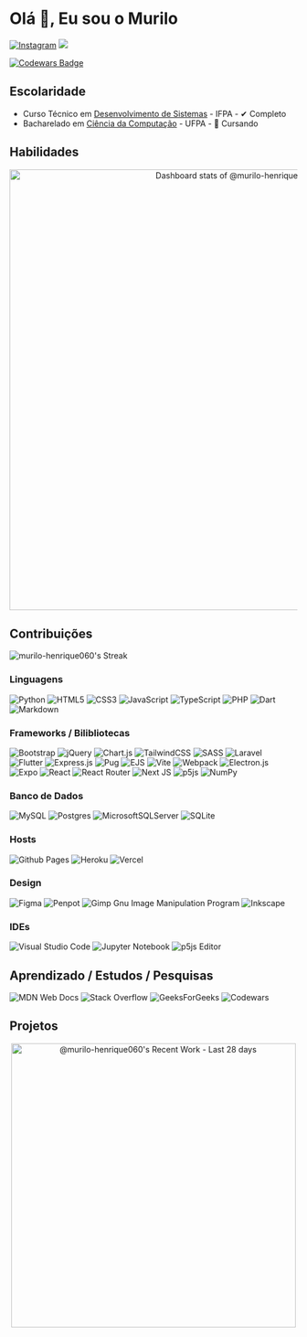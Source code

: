 # Olá 👋, Eu sou o Murilo
<!--Redes sociais--->
<a target="_blank" href="https://www.instagram.com/murilo.conde.9/"><img alt="Instagram" src="https://img.shields.io/badge/murilo.conde.9-%23FF0069?style=for-the-badge&logo=Instagram" /></a>
<img src="http://estruyf-github.azurewebsites.net/api/VisitorHit?user=murilo-henrique060&repo=murilo-henrique060&countColorcountColor&countColor=%237B1E7B"/>

[![Codewars Badge](https://www.codewars.com/users/murilo-henrique060/badges/large)](https://www.codewars.com/users/murilo-henrique060)

## Escolaridade
* Curso Técnico em [Desenvolvimento de Sistemas](https://sigaa.ifpa.edu.br/sigaa/public/curso/portal.jsf?id=825755&lc=pt_BR) - IFPA - ✔ Completo
* Bacharelado em [Ciência da Computação](https://ufpa.br/orgaos/ciencia-da-computacao-bacharelado/) - UFPA - 🔄 Cursando

## Habilidades

<!-- Copy-paste in your Readme.md file -->
<a href="https://next.ossinsight.io/widgets/official/compose-user-dashboard-stats?user_id=77072462" target="_blank" style="display: block" align="center">
  <picture>
    <source media="(prefers-color-scheme: dark)" srcset="https://next.ossinsight.io/widgets/official/compose-user-dashboard-stats/thumbnail.png?user_id=77072462&image_size=auto&color_scheme=dark" width="771" height="auto">
    <img alt="Dashboard stats of @murilo-henrique060" src="https://next.ossinsight.io/widgets/official/compose-user-dashboard-stats/thumbnail.png?user_id=77072462&image_size=auto&color_scheme=light" width="771" height="auto">
  </picture>
</a>
<!-- Made with [OSS Insight](https://ossinsight.io/) -->

## Contribuições

![murilo-henrique060's Streak](https://github-readme-streak-stats.herokuapp.com/?user=murilo-henrique060&theme=dracula&hide_border=true)

### Linguagens

![Python](https://img.shields.io/badge/python-3670A0?style=for-the-badge&logo=python&logoColor=ffdd54)
![HTML5](https://img.shields.io/badge/html5-%23E34F26.svg?style=for-the-badge&logo=html5&logoColor=white)
![CSS3](https://img.shields.io/badge/css3-%231572B6.svg?style=for-the-badge&logo=css3&logoColor=white)
![JavaScript](https://img.shields.io/badge/javascript-%23323330.svg?style=for-the-badge&logo=javascript&logoColor=%23F7DF1E)
![TypeScript](https://img.shields.io/badge/typescript-%23007ACC.svg?style=for-the-badge&logo=typescript&logoColor=white)
![PHP](https://img.shields.io/badge/php-%23777BB4.svg?style=for-the-badge&logo=php&logoColor=white)
![Dart](https://img.shields.io/badge/dart-%230175C2.svg?style=for-the-badge&logo=dart&logoColor=white)
![Markdown](https://img.shields.io/badge/markdown-%23000000.svg?style=for-the-badge&logo=markdown&logoColor=white)

### Frameworks / Bilibliotecas

![Bootstrap](https://img.shields.io/badge/bootstrap-%238511FA.svg?style=for-the-badge&logo=bootstrap&logoColor=white)
![jQuery](https://img.shields.io/badge/jquery-%230769AD.svg?style=for-the-badge&logo=jquery&logoColor=white)
![Chart.js](https://img.shields.io/badge/chart.js-F5788D.svg?style=for-the-badge&logo=chart.js&logoColor=white)
![TailwindCSS](https://img.shields.io/badge/tailwindcss-%2338B2AC.svg?style=for-the-badge&logo=tailwind-css&logoColor=white)
![SASS](https://img.shields.io/badge/SASS-hotpink.svg?style=for-the-badge&logo=SASS&logoColor=white)
![Laravel](https://img.shields.io/badge/laravel-%23FF2D20.svg?style=for-the-badge&logo=laravel&logoColor=white)
![Flutter](https://img.shields.io/badge/Flutter-%2302569B.svg?style=for-the-badge&logo=Flutter&logoColor=white)
![Express.js](https://img.shields.io/badge/express.js-%23404d59.svg?style=for-the-badge&logo=express&logoColor=%2361DAFB)
![Pug](https://img.shields.io/badge/Pug-FFF?style=for-the-badge&logo=pug&logoColor=A86454)
![EJS](https://img.shields.io/badge/ejs-%23B4CA65.svg?style=for-the-badge&logo=ejs&logoColor=black)
![Vite](https://img.shields.io/badge/vite-%23646CFF.svg?style=for-the-badge&logo=vite&logoColor=white)
![Webpack](https://img.shields.io/badge/webpack-%238DD6F9.svg?style=for-the-badge&logo=webpack&logoColor=black)
![Electron.js](https://img.shields.io/badge/Electron-191970?style=for-the-badge&logo=Electron&logoColor=white)
![Expo](https://img.shields.io/badge/expo-1C1E24?style=for-the-badge&logo=expo&logoColor=#D04A37)
![React](https://img.shields.io/badge/react-%2320232a.svg?style=for-the-badge&logo=react&logoColor=%2361DAFB)
![React Router](https://img.shields.io/badge/React_Router-CA4245?style=for-the-badge&logo=react-router&logoColor=white)
![Next JS](https://img.shields.io/badge/Next-black?style=for-the-badge&logo=next.js&logoColor=white)
![p5js](https://img.shields.io/badge/p5.js-ED225D?style=for-the-badge&logo=p5.js&logoColor=FFFFFF)
![NumPy](https://img.shields.io/badge/numpy-%23013243.svg?style=for-the-badge&logo=numpy&logoColor=white)

### Banco de Dados

![MySQL](https://img.shields.io/badge/mysql-4479A1.svg?style=for-the-badge&logo=mysql&logoColor=white)
![Postgres](https://img.shields.io/badge/postgres-%23316192.svg?style=for-the-badge&logo=postgresql&logoColor=white)
![MicrosoftSQLServer](https://img.shields.io/badge/Microsoft%20SQL%20Server-CC2927?style=for-the-badge&logo=microsoft%20sql%20server&logoColor=white)
![SQLite](https://img.shields.io/badge/sqlite-%2307405e.svg?style=for-the-badge&logo=sqlite&logoColor=white)

### Hosts

![Github Pages](https://img.shields.io/badge/github%20pages-121013?style=for-the-badge&logo=github&logoColor=white)
![Heroku](https://img.shields.io/badge/heroku-%23430098.svg?style=for-the-badge&logo=heroku&logoColor=white)
![Vercel](https://img.shields.io/badge/vercel-%23000000.svg?style=for-the-badge&logo=vercel&logoColor=white)

### Design

![Figma](https://img.shields.io/badge/figma-%23F24E1E.svg?style=for-the-badge&logo=figma&logoColor=white)
![Penpot](https://img.shields.io/badge/penpot-%23FFFFFF.svg?style=for-the-badge&logo=penpot&logoColor=black)
![Gimp Gnu Image Manipulation Program](https://img.shields.io/badge/Gimp-657D8B?style=for-the-badge&logo=gimp&logoColor=FFFFFF)
![Inkscape](https://img.shields.io/badge/Inkscape-e0e0e0?style=for-the-badge&logo=inkscape&logoColor=080A13)

### IDEs

![Visual Studio Code](https://img.shields.io/badge/Visual%20Studio%20Code-0078d7.svg?style=for-the-badge&logo=visual-studio-code&logoColor=white)
![Jupyter Notebook](https://img.shields.io/badge/jupyter-%23FA0F00.svg?style=for-the-badge&logo=jupyter&logoColor=white)
![p5js Editor](https://img.shields.io/badge/p5.js-ED225D?style=for-the-badge&logo=p5.js&logoColor=FFFFFF)

## Aprendizado / Estudos / Pesquisas

![MDN Web Docs](https://img.shields.io/badge/MDN_Web_Docs-black?style=for-the-badge&logo=mdnwebdocs&logoColor=white)
![Stack Overflow](https://img.shields.io/badge/-Stackoverflow-FE7A16?style=for-the-badge&logo=stack-overflow&logoColor=white) 
![GeeksForGeeks](https://img.shields.io/badge/GeeksforGeeks-gray?style=for-the-badge&logo=geeksforgeeks&logoColor=35914c)
![Codewars](https://img.shields.io/badge/Codewars-B1361E?style=for-the-badge&logo=codewars&logoColor=grey)

## Projetos
<!-- Copy-paste in your Readme.md file -->
<a href="https://next.ossinsight.io/widgets/official/compose-currently-working-on?user_id=77072462&activity_type=all" target="_blank" style="display: block" align="center">
  <picture>
    <source media="(prefers-color-scheme: dark)" srcset="https://next.ossinsight.io/widgets/official/compose-currently-working-on/thumbnail.png?user_id=77072462&activity_type=all&image_size=auto&color_scheme=dark" width="497.5" height="auto">
    <img alt="@murilo-henrique060's Recent Work - Last 28 days" src="https://next.ossinsight.io/widgets/official/compose-currently-working-on/thumbnail.png?user_id=77072462&activity_type=all&image_size=auto&color_scheme=light" width="497.5" height="auto">
  </picture>
</a>
<!-- Made with [OSS Insight](https://ossinsight.io/) -->

